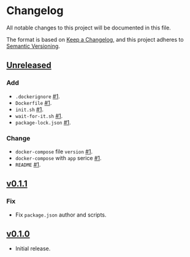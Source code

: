 # Changelog
All notable changes to this project will be documented in this file.

The format is based on [Keep a Changelog](https://keepachangelog.com/en/1.0.0/),
and this project adheres to [Semantic Versioning](https://semver.org/spec/v2.0.0.html).

## [Unreleased](https://github.com/eidoo/hybrid-exchange-sdk/compare/v0.1.1...HEAD)

### Add

- `.dockerignore` [#1](https://github.com/andreafspeziale/converter/issues/1).
- `Dockerfile` [#1](https://github.com/andreafspeziale/converter/issues/1).
- `init.sh` [#1](https://github.com/andreafspeziale/converter/issues/1).
- `wait-for-it.sh` [#1](https://github.com/andreafspeziale/converter/issues/1).
- `package-lock.json` [#1](https://github.com/andreafspeziale/converter/issues/1).

### Change

- `docker-compose` file `version` [#1](https://github.com/andreafspeziale/converter/issues/1).
- `docker-compose` with `app` serice [#1](https://github.com/andreafspeziale/converter/issues/1).
- `README` [#1](https://github.com/andreafspeziale/converter/issues/1).

## [v0.1.1](https://github.com/eidoo/hybrid-exchange-sdk/compare/v0.1.0...v0.1.1)

### Fix

- Fix `package.json` author and scripts.

## [v0.1.0](https://github.com/eidoo/hybrid-exchange-sdk/compare/5136536...v0.1.0)

- Initial release.